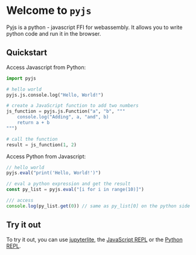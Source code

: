 # Welcome to `pyjs`

Pyjs is a python - javascript FFI for webassembly. 
It allows you to write python code and run it in the browser. 


## Quickstart

Access Javascript from Python:

```python
import pyjs

# hello world 
pyjs.js.console.log("Hello, World!")

# create a JavaScript function to add two numbers
js_function = pyjs.js.Function("a", "b", """
    console.log("Adding", a, "and", b)
    return a + b
""")

# call the function
result = js_function(1, 2)
```

Access Python from Javascript:

```JavaScript
// hello world
pyjs.eval("print('Hello, World!')")

// eval a python expression and get the result
const py_list = pyjs.eval("[i for i in range(10)]")

/// access 
console.log(py_list.get(0)) // same as py_list[0] on the python side
```

## Try it out

To try it out, you can use  [jupyterlite](../lite),
the [JavaScript REPL](../try-pyjs-from-javaScript) or the [Python REPL](../try-pyjs-from-python).